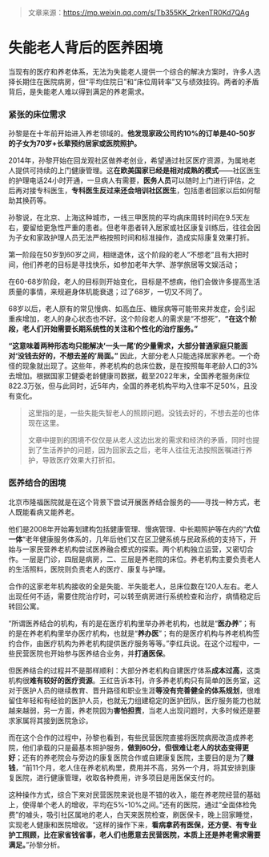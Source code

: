 > 文章来源：https://mp.weixin.qq.com/s/Tb355KK_2rkenTR0Kd7QAg

# 失能老人背后的医养困境

当现有的医疗和养老体系，无法为失能老人提供一个综合的解决方案时，许多人选择长期住在医院病房，但“平均住院日”和“床位周转率”又与绩效挂钩。两者的矛盾背后，是失能老人难以得到满足的养老需求。

### 紧张的床位需求

孙黎是在十年前开始进入养老领域的。**他发现家政公司约10%的订单是40-50岁的子女为70岁+长辈预约居家或医院照护。**

2014年，孙黎开始在回龙观社区做养老创业，希望通过社区医疗资源，为属地老人提供可持续的上门健康管理。这**在欧美国家已经是相对成熟的模式**——社区医生的护理电话24小时开通，一旦病人有需要，**医务人员**可以随时上门进行评估，之后再对接专科医生，**专科医生反过来还会培训社区医生**，包括患者回家以后如何帮助其换药等。

孙黎说，在北京、上海这种城市，一线三甲医院的平均病床周转时间在9.5天左右，要留给更急性严重的患者。但老年患者转入居家或社区康复训练后，往往会因为子女和家政护理人员无法严格按照时间和标准操作，造成实际康复效果打折。

第一阶段在50岁到60岁之间，相继退休，这个阶段的老人“不想老”且有大把时间，他们养老的目标是寻找快乐，如参加老年大学、游学旅居等文娱活动；

在60-68岁阶段，老人的目标则开始变化，目标是不想病，他们会做许多提高生活质量的事情，来规避身体机能衰退；过了68岁，一切又不同了。

68岁以后，老人原有的常见慢病、如高血压、糖尿病等可能带来并发症，会引起重疾增加，老人的身心状态也不好。这个阶段老人的需求是“不想死”，**“在这个阶段，老人们开始需要长期系统性的关注和个性化的治疗服务。”**

**“这意味着两种形态均只能解决‘一头一尾’的少量需求，大部分普通家庭只能面对‘没钱去好的，不想去差的’局面。”** 因此，大部分老人只能选择居家养老。一个奇怪的现象就出现了。这些年，养老机构的总床位数，是在按照每年老龄人口的3%去增加。根据国家卫健委老龄健康司数据，截至2022年末，全国养老服务床位822.3万张，但与此同时，近5年内，全国的养老机构平均入住率不足50%，且没有变化。

> 这里指的是，一些失能失智老人的照顾问题。没钱去好的，不想去差的也体现在这里。
>
> 文章中提到的困境不仅仅是从老人这边出发的需求和经济的矛盾，同时也提到了生活养护的问题，因为回家去之后，老年人往往无法按照医嘱进行养护，导致医疗效果大打折扣。



### **医养结合的困境**

北京市隆福医院就是在这个背景下尝试开展医养结合服务的——寻找一种方式，老人既能看病又能养老。

他们是2008年开始筹划建构包括健康管理、慢病管理、中长期照护等在内的“**六位一体**“老年健康服务体系的，几年后他们又在区卫健系统与民政系统的支持下，开始与一家民营养老机构尝试医养融合模式的探索。两个机构独立运营，又密切合作。一层是门诊，四层是病房，二、三层是养老院的床位。养老机构主要负责老人的生活照料，医院则负责老人的医疗、康复与护理。

合作的这家老年机构接收的全是失能、半失能老人，总床位数在120人左右。老人出现任何不适，需要住院治疗时，可以转至病房进行系统检查和治疗，病情稳定后转回公寓。

“所谓医养结合的机构，有的是在医疗机构里举办养老机构，也就是“**医办养**”；有的是在养老机构里举办医疗机构，也就是“**养办医**”；有的是医疗机构与养老机构签约合作，由医疗机构为养老机构提供医疗服务等等。”李红兵说。在这个过程中，一些民营医院也开始参与医养结合业务，并**打通医保**。

但医养结合的过程并不是那样顺利：大部分养老机构自建医疗体系**成本过高**，这类机构很**难有较好的医疗资源**。王红告诉本刊，许多养老机构只有简单的医务室，这对于医护人员的继续教育、晋升路径和职业生涯**等没有完善健全的体系规划**，很难留住年轻和有经验的医护人员，也就无力组建稳定的医护团队，医疗服务能力也就越来越弱，另一方面，养老院因为**害怕担责**，当老人出现问题时，大多时候还是要求家属将其接到医院急诊。

而在这个合作的过程中，孙黎也看到，有些民营医院直接将医院病房改造成养老院，他们承载的只是最基本照护服务，**做到60分，但很难让老人的状态变得更好**；还有的养老院会与旁边的康复医院合作或自建康复医院，主要目的是为了**赚钱**，“前11个月，老人住在养老机构里，费用并不高，另外一个月，将其安排到康复医院，进行健康管理，收取各种费用，许多项目是用医保支付的。

这种操作方式，综合下来对民营医院来说也是不错的收入，能在养老院经营的基础上，使得单个老人的增收，平均在5%-10%之间。”还有的医院，通过“全面体检免费”的噱头，吸引社区属地的老人，白天来医院检查，刷医保卡，晚上回家睡觉，实现老人健康和医院增收。“这样的操作下来，**看病拿药有医保，还方便、有专业护工照顾，比在家省钱省事，老人们也愿意去民营医院，本质上还是养老需求需要满足。**”孙黎分析。